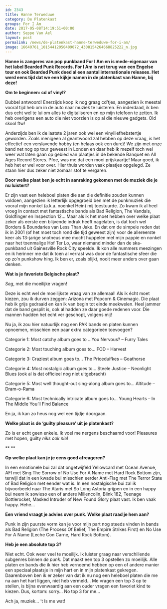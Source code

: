 ```yaml
---
id: 2343
title: Hanne Terweduwe 
category: De Platenkast
groups: For I Am
date: 2017-05-08T14:19:51+00:00
author: Seppe Van Ael
layout: post
permalink: /news/de-platenkast-hanne-terweduwe-for-i-am/
image: 16640761_10154412050409072_4308154264668825222_n.jpg
---
```

**Hanne is zangeres van pop punkband For I Am en is mede-eigenaar van het label Bearded Punk Records. For I Am is net terug van een Engelse tour en ook Bearded Punk deed al een aantal internationale releases. Het werd eens tijd dat we een kijkje namen in de platenkast van Hanne, bij deze!**

**Om te beginnen: cd of vinyl?**

Dubbel antwoord! Enerzijds koop ik nog graag cd’tjes, aangezien ik meestal vooral tijd heb om in de auto naar muziek te luisteren. En inderdaad, ik ben dus echt wel te lui om alles te digitaliseren en op mijn telefoon te zetten. Ik heb overigens een auto die niet voorzien is op al die nieuwe gadgets. Old skool ftw!

Anderzijds ben ik de laatste 2 jaren ook wel een vinylliefhebstertje geworden. Zoals menigeen al geantwoord zal hebben op deze vraag, is het effectief een verslavende hobby (en helaas ook een dure)! We zijn met onze band net nog op tour geweest in Londen en daar heb ik mezelf toch wel weer wat laten gaan op gebied van plaatjes in de bekende Banquet en All Ages Record Stores. Pfoe, was me dat een mooi prijskaartje! Maar goed, ik heb het er wel voor over. Hier thuis worden vaak plaatjes opgelegd. Ze staan hier dus zeker niet zomaar stof te vergaren.

**Door welke plaat ben je echt in aanraking gekomen met de muziek die je nu luistert?**

Er zijn vast een heleboel platen die aan die definitie zouden kunnen voldoen, aangezien ik letterlijk opgegroeid ben met de punkmuziek die vooral mijn nonkel (a.k.a. noenkel Hein) mij toestuurde. Zo kwam ik al heel vroeg in contact met fantastische bands als Bad Religion, The Vandals, Goldfinger en Inspection 12… Maar als ik het moet hebben over welke plaat zeker als eerste een blijvende indruk heeft nagelaten, is dat toch wel Borders & Boundaries van Less Than Jake. En dat om de simpele reden dat ik in 2001 (of het moet toch rond die tijd geweest zijn) voor de allereerste keer als 13-jarige snotneus mee mocht huppelen met mijn pappie en nonkel naar het toenmalige Hof Ter Lo, waar niemand minder dan de ska-punkband uit Gainesville Rock City speelde. Ik kon alle nummers meezingen en ik herinner me dat ik toen al verrast was door de fantastische sfeer die op zo’n punkshow hing. Ik ben er, zoals blijkt, nooit meer anders over gaan denken.

**Wat is je favoriete Belgische plaat?**

_Seg_, met die moeilijke vragen!

Deze is echt wel de moeilijkste vraag van ze allemaal! Als ik écht moet kiezen, zou ik durven zeggen: Arizona met Popcorn & Cinemagic. Die plaat heb ik grijs gedraaid en kan ik van begin tot einde meekwelen. Heel jammer dat de band gesplit is, ook al hadden ze daar goede redenen voor. Die mannen hadden het echt ver geschopt, volgens mij!

Nu ja, ik zou hier natuurlijk nog een PAK bands en platen kunnen opnoemen, misschien een paar extra categorieën toevoegen?

Categorie 1: Most catchy album goes to …You Nervous? – Furry Tales
  
Categorie 2: Most touching album goes to… FOD – Harvest
  
Categorie 3: Craziest album goes to… The Priceduifkes – Goathorse
  
Categorie 4: Most nostalgic album goes to… Steele Justice – Neonlight Blues (ook al is dat officieel nog niet uitgebracht)
  
Categorie 5: Most well thought-out sing-along album goes to… Altitude – Dram-o-Rama
  
Categorie 6: Most technically intricate album goes to… Young Hearts – In The Middle You’ll Find Balance

En ja, ik kan zo heus nog wel een tijdje doorgaan.

**Welke plaat is de ‘guilty pleasure’ uit je platenkast?**

Zo is er echt geen enkele. Ik voel me nergens beschaamd voor! Pleasures met hopen, guilty _niks ook nie_!

** **

**Op welke plaat kan je je eens goed afreageren?**

In een emotionele bui zal dat ongetwijfeld Yellowcard met Ocean Avenue, AFI met Sing The Sorrow of No Use For A Name met Hard Rock Bottom zijn, terwijl dat in een kwade bui misschien eerder Anti-Flag met The Terror State of Bad Religion met eender wat is. In een nostalgische bui zal ik bijvoorbeeld naar The Ataris met So Long Astoria grijpen en in een happy bui neem ik sowieso een of andere Millencolin, Blink 182, Teenage Bottlerocket, Masked Intruder of New Found Glory plaat vast. Ik ben vaak happy. Hehe…

**Een vriend vraagt je advies over punk. Welke plaat raad je hem aan?**

Punk in zijn puurste vorm kan je voor mijn part nog steeds vinden in bands als Bad Religion (The Process Of Belief, The Empire Strikes First) en No Use For A Name (Leche Con Carne, Hard Rock Bottom).

**Heb je een absolute top 3?**

Niet echt. Ook weer veel te moeilijk. Ik luister graag naar verschillende subgenres binnen _de punk_. Dat maakt een top 3 opstellen zo moeilijk. Alle platen en bands die ik hier heb vernoemd hebben op een of andere manier een speciaal plaatsje in mijn hart en in mijn platenkast gekregen. Daarenboven ben ik er zeker van dat ik nu nog een heleboel platen die me na aan het hart liggen, niet heb vermeld… Me vragen een top 3 op te stellen, is bijna evenwaardig aan een ouder vragen een favoriet kind te kiezen. Dus, kortom: sorry… No top 3 for me…

Ach ja, muziek… ’t Is me wat!
